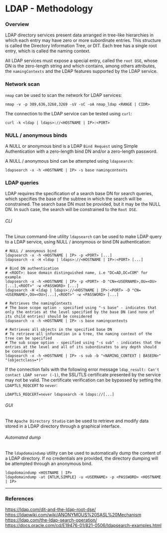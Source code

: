 # LDAP - Methodology

### Overview

LDAP directory services present data arranged in tree-like hierarchies in which
each entry may have zero or more subordinate entries. This structure is called
the Directory Information Tree, or DIT. Each tree has a single root entry,
which is called the naming context.

All LDAP services must expose a special entry, called the `root DSE`, whose DN
is the zero-length string and which contains, among others attributes, the
`namingContexts` and the LDAP features supported by the LDAP service.

### Network scan

`nmap` can be used to scan the network for LDAP services:

```
nmap -v -p 389,636,3268,3269 -sV -sC -oA nmap_ldap <RANGE | CIDR>
```

The connection to the LDAP service can be tested using `curl`:

```
curl -k <ldap | ldaps>://<HOSTNAME | IP>:<PORT>
```

### NULL / anonymous binds

A NULL or anonymous bind is a LDAP `Bind Request` using Simple Authentication
with a zero-length bind DN and/or a zero-length password.

A NULL / anonymous bind can be attempted using `ldapsearch`:

```
ldapsearch -x -h <HOSTNAME | IP> -s base namingcontexts
```

### LDAP queries

LDAP requires the specification of a search base DN for search queries, which
specifies the base of the subtree in which the search will be constrained. The
search base DN must be provided, but it may be the NULL DN. In such case, the
search will be constrained to the `Root DSE`.

###### CLI

The Linux command-line utility `ldapsearch` can be used to make LDAP query to a
LDAP service, using NULL / anonymous or bind DN authentication:

```
# NULL / anonymous bind
ldapsearch -x -h <HOSTNAME | IP> -p <PORT> [...]
ldapsearch -x -H <ldap | ldaps>://<HOSTNAME | IP>:<PORT> [...]

# Bind DN authentication
# <ROOT>: base domain distinguished name, i.e "DC=AD,DC=COM" for example
ldapsearch -x -h <HOSTNAME | IP> -p <PORT> -D "CN=<USERNAME>,OU=<OU>[...],<ROOT>" -w <PASSWORD> [...]
ldapsearch -H <ldap | ldaps>://<HOSTNAME | IP>:<PORT> -D "CN=<USERNAME>,OU=<OU>[...],<ROOT>" -w <PASSWORD> [...]

# Retrieves the namingContexts
# The base scope option - specified using "-s base" - indicates that only the entries at the level specified by the base DN (and none of its child entries) should be considered   
ldapsearch -x -h <HOSTNAME | IP> -s base namingcontexts

# Retrieves all objects in the specified base DN
# To retrieve all information in a tree, the naming context of the tree can be specified
# The sub scope option - specified using "-s sub" - indicates that the entries at the level and all of its subordinates to any depth should be considered
ldapsearch -x -h <HOSTNAME | IP> -s sub -b "<NAMING_CONTEXT | BASEDN>" "(objectclass=*)"
```

If the connection fails with the following error message `ldap_result: Can't
contact LDAP server (-1)`, the SSL/TLS certificate presented by the service may
not be valid. The certificate verification can be bypassed by setting the
`LDAPTLS_REQCERT` to `never`:

```
LDAPTLS_REQCERT=never ldapsearch -H ldaps://[...]
```

###### GUI

The `Apache Directory Studio` can be used to retrieve and modify data stored in
a LDAP directory through a graphical interface.

###### Automated dump

The `ldapdomaindump` utility can be used to automatically dump the content of
a LDAP directory. If no credentials are provided, the directory dumping will
be attempted through an anonymous bind.

```
ldapdomaindump <HOSTNAME | IP>
ldapdomaindump -at {NTLM,SIMPLE} -u <USERNAME> -p <PASSWORD> <HOSTNAME | IP>
```

--------------------------------------------------------------------------------

### References

https://ldap.com/dit-and-the-ldap-root-dse/
https://ldapwiki.com/wiki/ANONYMOUS%20SASL%20Mechanism
https://ldap.com/the-ldap-search-operation/
https://docs.oracle.com/cd/E19476-01/821-0506/ldapsearch-examples.html
